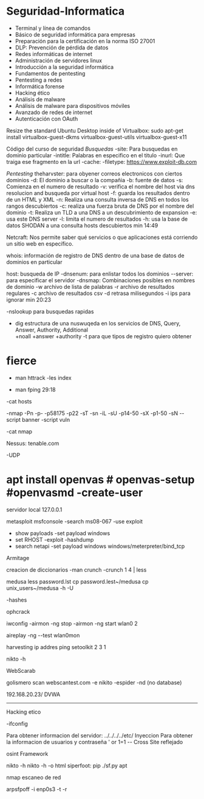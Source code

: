 # Seguridad-Informatica

* Terminal y línea de comandos
* Básico de seguridad informática para empresas
* Preparación para la certificación en la norma ISO 27001
* DLP: Prevención de pérdida de datos
* Redes informáticas de internet
* Administración de servidores linux
* Introducción a la seguridad informática
* Fundamentos de pentesting
* Pentesting a redes
* Informática forense
* Hacking ético
* Análisis de malware
* Análisis de malware para dispositivos móviles
* Avanzado de redes de internet
* Autenticación con OAuth

Resize the standard Ubuntu Desktop inside of Virtualbox: sudo apt-get install virtualbox-guest-dkms virtualbox-guest-utils virtualbox-guest-x11

Código del curso de seguridad 
*Busquedas*
 -site: Para busquedas en dominio particular
 -intitle: Palabras en especifico en el titulo
 -inurl: Que traiga ese fragmento en la url 
 -cache: 
 -filetype: 
 https://www.exploit-db.com
 
 *Pentesting*
  theharvster: para obyener correos electronicos con ciertos dominios 
 -d: El dominio a buscar o la compañia
 -b: fuente de datos
 -s: Comienza en el numero de resultado
 -v: verifica el nombre del host via dns resolucion and busqueda por virtual host 
 -f: guarda los resultados dentro de un HTML y XML 
 -n: Realiza una consulta inversa de DNS en todos los rangos descubiertos 
 -c: realiza una fuerza bruta de DNS por el nombre del dominio 
 -t: Realiza un TLD a una DNS a un descubrimiento de expansion 
 -e: usa este DNS server
 -l: limita el numero de resultados
 -h: usa la base de datos SHODAN a una consulta hosts descubiertos
 min 14:49
 
 
 Netcraft: Nos permite saber qué servicios o que
aplicaciones está corriendo un sitio web en específico.


 whois: información de registro de DNS dentro de una base de datos de dominios en particular
 
  
 host: busqueda de IP
 -dnsenum: para enlistar todos los dominios
 --server: para especificar el servidor
 -dnsmap: Combinaciones posibles en nombres de dominio
     -w archivo de lista de palabras
     -r archivo de resultados regulares
     -c archivo de resultados csv
     -d retrasa milisegundos
     -i ips para ignorar
     min 20:23
 
  
-nslookup para busquedas rapidas 

- dig estructura de una nuswuqeda en los servicios de DNS, Query, Answer, Authority, Additional  
     +noall
     +answer
     +authority
     -t para que tipos de registro quiero obtener

# fierce


- man httrack
-les index 

- man fping 
29:18 

-cat hosts

-nmap  -Pn -p-  -p58175 -p22 -sT -sn -iL -sU -p14-50  -sX -p1-50 -sN 
--script banner -script vuln  

-cat nmap

Nessus: tenable.com

-UDP

 # apt install openvas   # openvas-setup #openvasmd -create-user 
 servidor local 127.0.0.1
 
 metasploit 
 msfconsole
  -search ms08-067
  -use exploit
  - show payloads
  -set payload windows
  - set RHOST 
  -exploit
  -hashdump
 - search netapi
 -set payload windows windows/meterpreter/bind_tcp
 
 
 Armitage
 
 creacion de diccionarios
 -man crunch 
 -crunch 1 4 | less
  

medusa
less password.lst
cp password.lest~/medusa
cp unix_users~/medusa
-h
-U
  
-hashes 

ophcrack


iwconfig
 -airmon -ng stop
 -airmon -ng start wlan0 2
 
aireplay
-ng --test wlan0mon

harvesting ip addres 
ping
setoolkit
2
3
1


 nikto 
  -h
  
  
WebScarab


golismero
scan webscantest.com -e  nikito -espider   -nd (no database)

192.168.20.23/    DVWA



---------------------------

Hacking etico 

-ifconfig


Para obtener informacion del servidor: ../../../../etc/
Inyeccion Para obtener la informacion de usuarios y contraseña ' or 1=1 --
Cross Site reflejado <script> alert(1)</script>
 
osint Framework 

nikto -h
nikto -h -o html
siperfoot:
pip 
./sf.py
apt


nmap escaneo de red


arpsfpoff -i enp0s3 -t -r 
